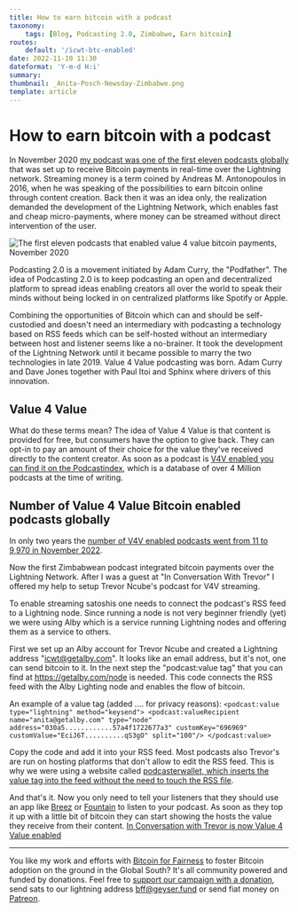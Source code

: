 ```yaml
---
title: How to earn bitcoin with a podcast
taxonomy:
    tags: [Blog, Podcasting 2.0, Zimbabwe, Earn bitcoin]
routes:
    default: '/icwt-btc-enabled'
date: 2022-11-10 11:30
dateformat: 'Y-m-d H:i'
summary: 
thumbnail: _Anita-Posch-Newsday-Zimbabwe.png
template: article
---
```


# How to earn bitcoin with a podcast
In November 2020 [my podcast was one of the first eleven podcasts globally](bitcoin-podcast-enable-streaming-money) that was set up to receive Bitcoin payments in real-time over the Lightning network. Streaming money is a term coined by Andreas M. Antonopoulos in 2016, when he was speaking of the possibilities to earn bitcoin online through content creation. Back then it was an idea only, the realization demanded the development of the Lightning Network, which enables fast and cheap micro-payments, where money can be streamed without direct intervention of the user. 

![The first eleven podcasts that enabled value 4 value bitcoin payments, November 2020](../../assets/_14-the-first-podcasts-streaming-money.jpg)

Podcasting 2.0 is a movement initiated by Adam Curry, the "Podfather". The idea of Podcasting 2.0 is to keep podcasting an open and decentralized platform to spread ideas enabling creators all over the world to speak their minds without being locked in on centralized platforms like Spotify or Apple. 

Combining the opportunities of Bitcoin which can and should be self-custodied and doesn't need an intermediary with podcasting a technology based on RSS feeds which can be self-hosted without an intermediary between host and listener seems like a no-brainer. It took the development of the Lightning Network until it became possible to marry the two technologies in late 2019. Value 4 Value podcasting was born. Adam Curry and Dave Jones together with Paul Itoi and Sphinx where drivers of this innovation.

## Value 4 Value

What do these terms mean? The idea of Value 4 Value is that content is provided for free, but consumers have the option to give back. They can opt-in to pay an amount of their choice for the value they've received directly to the content creator. As soon as a podcast is [V4V enabled you can find it on the Podcastindex](https://podcastindex.org/podcast/value4value), which is a database of over 4 Million podcasts at the time of writing.

## Number of Value 4 Value Bitcoin enabled podcasts globally 

In only two years the [number of V4V enabled podcasts went from 11 to 9,970 in November 2022](https://podcastindex.org/podcast/value4value).

Now the first Zimbabwean podcast integrated bitcoin payments over the Lightning Network. After I was a guest at "In Conversation With Trevor" I offered my help to setup Trevor Ncube's podcast for V4V streaming. 

To enable streaming satoshis one needs to connect the podcast's RSS feed to a Lightning node. Since running a node is not very beginner friendly (yet) we were using Alby which is a service running Lightning nodes and offering them as a service to others.

First we set up an Alby account for Trevor Ncube and created a Lightning address "icwt@getalby.com". It looks like an email address, but it's not, one can send bitcoin to it. In the next step the "podcast:value tag" that you can find at https://getalby.com/node is needed. This code connects the RSS feed with the Alby Lighting node and enables the flow of bitcoin.

An example of a value tag (added .... for privacy reasons):
`<podcast:value type="lightning" method="keysend">
        <podcast:valueRecipient name="anita@getalby.com" type="node" address="030a5............57a4f1722677a3" customKey="696969" customValue="EciJ6T..........qS3gO" split="100"/>
      </podcast:value> `

Copy the code and add it into your RSS feed. Most podcasts also Trevor's are run on hosting platforms that don't allow to edit the RSS feed. This is why we were using a website called [podcasterwallet, which inserts the value tag into the feed without the need to touch the RSS file](https://podcasterwallet.com/). 

And that's it. Now you only need to tell your listeners that they should use an app like [Breez](https://breez.technology) or [Fountain](https://www.fountain.fm/) to listen to your podcast. As soon as they top it up with a little bit of bitcoin they can start showing the hosts the value they receive from their content. [In Conversation with Trevor is now Value 4 Value enabled](https://podcastindex.org/podcast/5784258)

---
You like my work and efforts with [Bitcoin for Fairness](https://bffbtc.org) to foster Bitcoin adoption on the ground in the Global South? It's all community powered and funded by donations. Feel free to [support our campaign with a donation](https://anita.link/geyser), send sats to our lightning address bff@geyser.fund or send fiat money on [Patreon](https://patreon.com/anitaposch).
